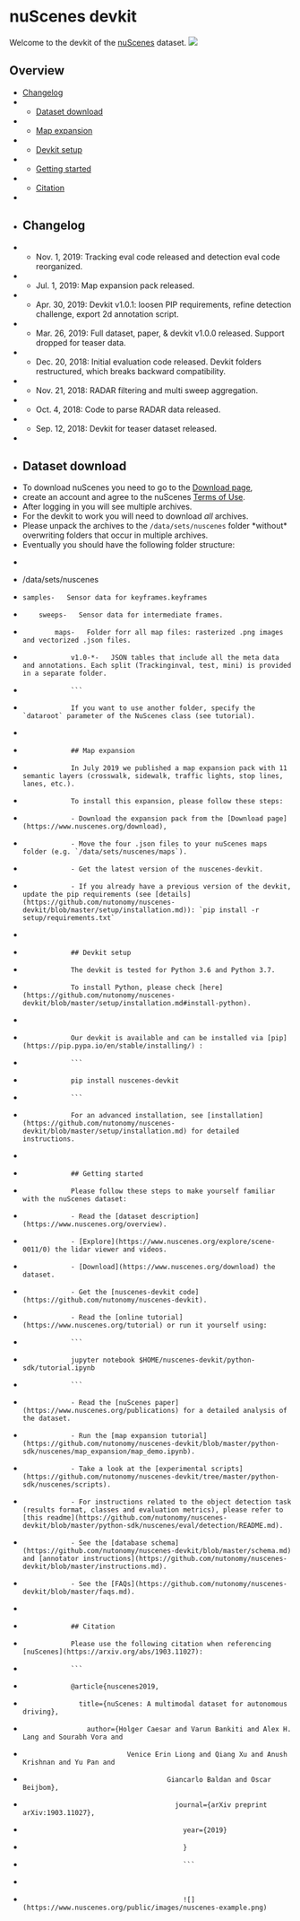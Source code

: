# nuScenes devkit
Welcome to the devkit of the [nuScenes](https://www.nuscenes.org) dataset.
![](https://www.nuscenes.org/public/images/road.jpg)

## Overview
- [Changelog](#changelog)
- - [Dataset download](#dataset-download)
- - [Map expansion](#map-expansion)
- - [Devkit setup](#devkit-setup)
- - [Getting started](#getting-started)
- - [Citation](#citation)
-
- ## Changelog
- - Nov. 1, 2019: Tracking eval code released and detection eval code reorganized.
- - Jul. 1, 2019: Map expansion pack released.
- - Apr. 30, 2019: Devkit v1.0.1: loosen PIP requirements, refine detection challenge, export 2d annotation script. 
- - Mar. 26, 2019: Full dataset, paper, & devkit v1.0.0 released. Support dropped for teaser data.
- - Dec. 20, 2018: Initial evaluation code released. Devkit folders restructured, which breaks backward compatibility.
- - Nov. 21, 2018: RADAR filtering and multi sweep aggregation.
- - Oct. 4, 2018: Code to parse RADAR data released.
- - Sep. 12, 2018: Devkit for teaser dataset released.
-
- ## Dataset download
- To download nuScenes you need to go to the [Download page](https://www.nuscenes.org/download), 
- create an account and agree to the nuScenes [Terms of Use](https://www.nuscenes.org/terms-of-use).
- After logging in you will see multiple archives. 
- For the devkit to work you will need to download *all* archives.
- Please unpack the archives to the `/data/sets/nuscenes` folder \*without\* overwriting folders that occur in multiple archives.
- Eventually you should have the following folder structure:
- ```
- /data/sets/nuscenes
-     samples-   Sensor data for keyframes.keyframes
-         sweeps-   Sensor data for intermediate frames.
-             maps-   Folder forr all map files: rasterized .png images and vectorized .json files.
-                 v1.0-*-   JSON tables that include all the meta data and annotations. Each split (Trackinginval, test, mini) is provided in a separate folder.
-                 ```
-                 If you want to use another folder, specify the `dataroot` parameter of the NuScenes class (see tutorial).
-
-                 ## Map expansion
-                 In July 2019 we published a map expansion pack with 11 semantic layers (crosswalk, sidewalk, traffic lights, stop lines, lanes, etc.).
-                 To install this expansion, please follow these steps:
-                 - Download the expansion pack from the [Download page](https://www.nuscenes.org/download),
-                 - Move the four .json files to your nuScenes maps folder (e.g. `/data/sets/nuscenes/maps`).
-                 - Get the latest version of the nuscenes-devkit.
-                 - If you already have a previous version of the devkit, update the pip requirements (see [details](https://github.com/nutonomy/nuscenes-devkit/blob/master/setup/installation.md)): `pip install -r setup/requirements.txt`
-
-                 ## Devkit setup
-                 The devkit is tested for Python 3.6 and Python 3.7.
-                 To install Python, please check [here](https://github.com/nutonomy/nuscenes-devkit/blob/master/setup/installation.md#install-python).
-
-                 Our devkit is available and can be installed via [pip](https://pip.pypa.io/en/stable/installing/) :
-                 ```
-                 pip install nuscenes-devkit
-                 ```
-                 For an advanced installation, see [installation](https://github.com/nutonomy/nuscenes-devkit/blob/master/setup/installation.md) for detailed instructions.
-
-                 ## Getting started
-                 Please follow these steps to make yourself familiar with the nuScenes dataset:
-                 - Read the [dataset description](https://www.nuscenes.org/overview).
-                 - [Explore](https://www.nuscenes.org/explore/scene-0011/0) the lidar viewer and videos.
-                 - [Download](https://www.nuscenes.org/download) the dataset. 
-                 - Get the [nuscenes-devkit code](https://github.com/nutonomy/nuscenes-devkit).
-                 - Read the [online tutorial](https://www.nuscenes.org/tutorial) or run it yourself using:
-                 ```
-                 jupyter notebook $HOME/nuscenes-devkit/python-sdk/tutorial.ipynb
-                 ```
-                 - Read the [nuScenes paper](https://www.nuscenes.org/publications) for a detailed analysis of the dataset.
-                 - Run the [map expansion tutorial](https://github.com/nutonomy/nuscenes-devkit/blob/master/python-sdk/nuscenes/map_expansion/map_demo.ipynb).
-                 - Take a look at the [experimental scripts](https://github.com/nutonomy/nuscenes-devkit/tree/master/python-sdk/nuscenes/scripts).
-                 - For instructions related to the object detection task (results format, classes and evaluation metrics), please refer to [this readme](https://github.com/nutonomy/nuscenes-devkit/blob/master/python-sdk/nuscenes/eval/detection/README.md).
-                 - See the [database schema](https://github.com/nutonomy/nuscenes-devkit/blob/master/schema.md) and [annotator instructions](https://github.com/nutonomy/nuscenes-devkit/blob/master/instructions.md).
-                 - See the [FAQs](https://github.com/nutonomy/nuscenes-devkit/blob/master/faqs.md).
-
-                 ## Citation
-                 Please use the following citation when referencing [nuScenes](https://arxiv.org/abs/1903.11027):
-                 ```
-                 @article{nuscenes2019,
-                   title={nuScenes: A multimodal dataset for autonomous driving},
-                     author={Holger Caesar and Varun Bankiti and Alex H. Lang and Sourabh Vora and 
-                               Venice Erin Liong and Qiang Xu and Anush Krishnan and Yu Pan and 
-                                         Giancarlo Baldan and Oscar Beijbom},
-                                           journal={arXiv preprint arXiv:1903.11027},
-                                             year={2019}
-                                             }
-                                             ```
-
-                                             ![](https://www.nuscenes.org/public/images/nuscenes-example.png)
